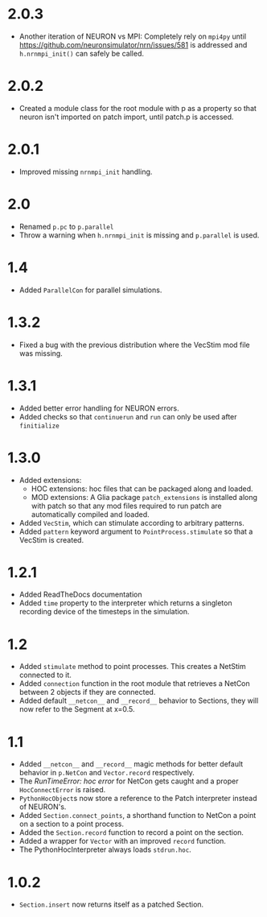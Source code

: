 # 2.0.3

* Another iteration of NEURON vs MPI: Completely rely on `mpi4py` until
  https://github.com/neuronsimulator/nrn/issues/581 is addressed and `h.nrnmpi_init()`
  can safely be called.

# 2.0.2

* Created a module class for the root module with p as a property so that neuron isn't
  imported on patch import, until patch.p is accessed.

# 2.0.1

* Improved missing `nrnmpi_init` handling.

# 2.0

* Renamed `p.pc` to `p.parallel`
* Throw a warning when `h.nrnmpi_init` is missing and `p.parallel` is used.

# 1.4

* Added `ParallelCon` for parallel simulations.

# 1.3.2

* Fixed a bug with the previous distribution where the VecStim mod file was missing.

# 1.3.1

* Added better error handling for NEURON errors.
* Added checks so that `continuerun` and `run` can only be used after `finitialize`

# 1.3.0

* Added extensions:
  * HOC extensions: hoc files that can be packaged along and loaded.
  * MOD extensions: A Glia package `patch_extensions` is installed along with patch so
    that any mod files required to run patch are automatically compiled and loaded.
* Added `VecStim`, which can stimulate according to arbitrary patterns.
* Added `pattern` keyword argument to `PointProcess.stimulate` so that a VecStim is
  created.

# 1.2.1

* Added ReadTheDocs documentation
* Added `time` property to the interpreter which returns a singleton recording device of
  the timesteps in the simulation.

# 1.2

* Added `stimulate` method to point processes. This creates a NetStim connected to it.
* Added `connection` function in the root module that retrieves a NetCon between 2 objects
  if they are connected.
* Added default `__netcon__` and `__record__` behavior to Sections, they will now refer to
  the Segment at x=0.5.

# 1.1

* Added `__netcon__` and `__record__` magic methods for better default behavior in
  `p.NetCon` and `Vector.record` respectively.
* The _RunTimeError: hoc error_ for NetCon gets caught and a proper `HocConnectError` is
  raised.
* `PythonHocObject`s now store a reference to the Patch interpreter instead of NEURON's.
* Added `Section.connect_points`, a shorthand function to NetCon a point on a section to
  a point process.
* Added the `Section.record` function to record a point on the section.
* Added a wrapper for `Vector` with an improved `record` function.
* The PythonHocInterpreter always loads `stdrun.hoc`.


# 1.0.2

* `Section.insert` now returns itself as a patched Section.
